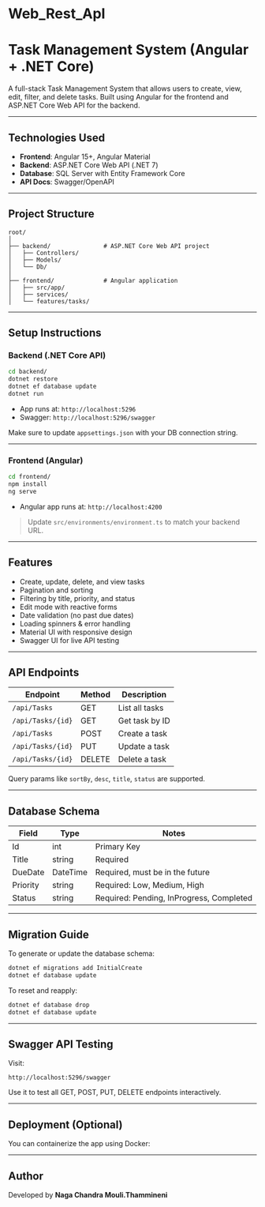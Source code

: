 # Web_Rest_ApI

#  Task Management System (Angular + .NET Core)

A full-stack Task Management System that allows users to create, view, edit, filter, and delete tasks. Built using Angular for the frontend and ASP.NET Core Web API for the backend.

---

##  Technologies Used

- **Frontend**: Angular 15+, Angular Material
- **Backend**: ASP.NET Core Web API (.NET 7)
- **Database**: SQL Server with Entity Framework Core
- **API Docs**: Swagger/OpenAPI

---

## Project Structure

```
root/
│
├── backend/               # ASP.NET Core Web API project
│   ├── Controllers/
│   ├── Models/
│   └── Db/
│
├── frontend/              # Angular application
│   ├── src/app/
│   ├── services/
│   └── features/tasks/
```

---

## Setup Instructions

### Backend (.NET Core API)

```bash
cd backend/
dotnet restore
dotnet ef database update
dotnet run
```

- App runs at: `http://localhost:5296`
- Swagger: `http://localhost:5296/swagger`

Make sure to update `appsettings.json` with your DB connection string.

---

### Frontend (Angular)

```bash
cd frontend/
npm install
ng serve
```

- Angular app runs at: `http://localhost:4200`

> Update `src/environments/environment.ts` to match your backend URL.

---

##  Features

-  Create, update, delete, and view tasks
-  Pagination and sorting
-  Filtering by title, priority, and status
-  Edit mode with reactive forms
-  Date validation (no past due dates)
-  Loading spinners & error handling
-  Material UI with responsive design
-  Swagger UI for live API testing

---

##  API Endpoints

| Endpoint            | Method | Description           |
|---------------------|--------|-----------------------|
| `/api/Tasks`        | GET    | List all tasks        |
| `/api/Tasks/{id}`   | GET    | Get task by ID        |
| `/api/Tasks`        | POST   | Create a task         |
| `/api/Tasks/{id}`   | PUT    | Update a task         |
| `/api/Tasks/{id}`   | DELETE | Delete a task         |

Query params like `sortBy`, `desc`, `title`, `status` are supported.

---

##  Database Schema

| Field     | Type      | Notes                                |
|-----------|-----------|--------------------------------------|
| Id        | int       | Primary Key                          |
| Title     | string    | Required                             |
| DueDate   | DateTime  | Required, must be in the future      |
| Priority  | string    | Required: Low, Medium, High          |
| Status    | string    | Required: Pending, InProgress, Completed |

---

##  Migration Guide

To generate or update the database schema:

```bash
dotnet ef migrations add InitialCreate
dotnet ef database update
```

To reset and reapply:

```bash
dotnet ef database drop
dotnet ef database update
```

---

##  Swagger API Testing

Visit:
```
http://localhost:5296/swagger
```

Use it to test all GET, POST, PUT, DELETE endpoints interactively.

---

##  Deployment (Optional)

You can containerize the app using Docker:


---

##  Author

Developed by **Naga Chandra Mouli.Thammineni**

